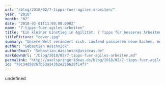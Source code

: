 ```yaml
---
url: "/blog/2018/02/7-tipps-fuer-agiles-arbeiten/"
year: "2018"
month: "02"
date: "2018-02-01T11:00:00.000Z"
name: "7-tipps-fuer-agiles-arbeiten"
title: "Ein kleiner Einstieg in Agilität: 7 Tipps für besseres Arbeiten"
titlePicture: "cover.jpg"
summary: "Unsere Welt verändert sich. Laufend passieren neue Sachen, neue Events, neue Momente, die uns dazu zwingen, unsere Arbeits- und Vorgehensweise anzupassen. Deshalb wird auch der Begriff des agilen Arbeitens immer wichtiger. Aber was ist agiles Arbeiten überhaupt?"
author: "Sebastian Waschnick"
authorEmail: "Sebastian.Waschnick@asideas.de"
markdownUrl: "/blog/2018/02/7-tipps-fuer-agiles-arbeiten.md"
permalink: "http://axelspringerideas.de/blog/2018/02/7-tipps-fuer-agiles-arbeiten/"
id: "79c34d5026fb53a143b2e25b620f14f7"
---
```


undefined